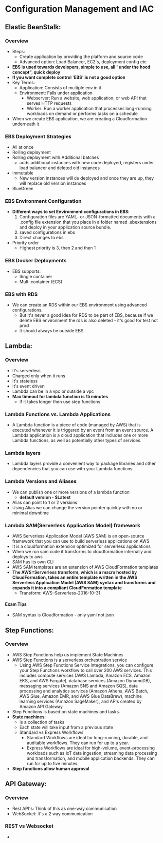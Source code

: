 # Configuration Management and IAC 


## Elastic BeanStalk:
### Overview
- Steps:
  - Create application by providing the platform and source code
  - Advanced option: Load Balancer, EC2's, deployment config etc
- __EBS is used towards developers, simple to use, all "under the hood concept", quick deploy__
- __If you want complete control 'EBS' is not a good option__
- Key Terms:
  - Application: Consists of multiple env in it
  - Environment: Falls under application
    - Webserver: Run a website, web application, or web API that serves HTTP requests
    - Worker: Run a worker application that processes long-running workloads on demand or performs tasks on a schedule
- When we create EBS application, we are creating a Cloudformation underneath it 

### EBS Deployment Strategies
- All at once
- Rolling deployment 
- Rolling deployment with Additional batches
  - adds additional instances with new code deployed, registers under load balancer and deleted old instances
- Immutable
  - New version instances will de deployed and once they are up, they will replace old version instances
- BlueGreen

### EBS Environment Configuration 
- __Different ways to set Environment configurations in EBS__:
  1. Configuration files are YAML- or JSON-formatted documents with a .config file extension 
    that you place in a folder named .ebextensions and deploy in your application source bundle.
  2. saved configurations in ebs
  3. Direct changes to ebs
- Priority order
  - Highest priority is 3, then 2 and then 1

### EBS Docker Deployments
- EBS supports:
  - Single container 
  - Multi container (ECS)

### EBS with RDS
- We can create an RDS within our EBS environment using advanced configurations.
  - But it's never a good idea for RDS to be part of EBS, because if we delete EBS environment the rds is also deleted - it's good for test not prod
  - It should always be outside EBS 


## Lambda:
### Overview
- It's serverless
- Charged only when it runs
- It's stateless
- It's event driven
- Lambda can be in a vpc or outside a vpc
- __Max timeout for lambda function is 15 minutes__
  - If it takes longer then use step functions 

### Lambda Functions vs. Lambda Applications
- A Lambda function is a piece of code (managed by AWS) that is executed whenever it is triggered 
  by an event from an event source. A Lambda application is a cloud application that includes one or more Lambda functions, 
  as well as potentially other types of services.

### Lambda layers
- Lambda layers provide a convenient way to package libraries and other dependencies that you can use with your Lambda functions

### Lambda Versions and Aliases
- We can publish one or more versions of a lambda function
  - __default version - $Latest__
- Alias can point to 1 or 2 versions 
- Using Alias we can change the version pointer quickly with no or minimal downtime

### Lambda SAM(Serverless Application Model) framework
- AWS Serverless Application Model (AWS SAM) is an open-source framework that you can use to build serverless applications on AWS
- It is a cloudformation extension optimized for serverless applications
- When we run sam code it transforms to cloudformation internally and deploys to aws
- SAM has its own CLI
- AWS SAM templates are an extension of AWS CloudFormation templates
- __The AWS::Serverless transform, which is a macro hosted by CloudFormation, takes an entire template written in 
    the AWS Serverless Application Model (AWS SAM) syntax and transforms and expands it into a compliant CloudFormation template__
  - Transform: AWS::Serverless-2016-10-31
#### Exam Tips
- SAM syntax is Cloudformation - only yaml not json

## Step Functions:
### Overview
- AWS Step Functions help us implement State Machines
- AWS Step Functions is a serverless orchestration service
  - Using AWS Step Functions Service Integrations, you can configure your Step Functions workflow to call over 200 AWS services. 
    This includes compute services (AWS Lambda, Amazon ECS, Amazon EKS, and AWS Fargate), database services (Amazon DynamoDB), 
    messaging services (Amazon SNS and Amazon SQS), data processing and analytics services (Amazon Athena, AWS Batch, AWS Glue, 
    Amazon EMR, and AWS Glue DataBrew), machine learning services (Amazon SageMaker), and APIs created by Amazon API Gateway
- Step Functions is based on state machines and tasks.
- __State machines__:
  - Is a collection of tasks
  - Each state will take input from a previous state
  - Standard vs Express Workflows
    - Standard Workflows are ideal for long-running, durable, and auditable workflows. They can run for up to a year.
    - Express Workflows are ideal for high-volume, event-processing workloads such as IoT data ingestion, streaming data processing and transformation, and mobile application backends. 
      They can run for up to five minutes
- __Step functions allow human approval__

## API Gateway:
### Overview
- Rest API's: Think of this as one-way communication
- WebSocket: It's a 2 way communication

### REST vs Websocket
- 